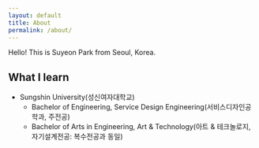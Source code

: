 ```yaml
---
layout: default
title: About
permalink: /about/
---
```


Hello! This is Suyeon Park from Seoul, Korea.  

## What I learn
+ Sungshin University(성신여자대학교)
  - Bachelor of Engineering, Service Design Engineering(서비스디자인공학과, 주전공)
  - Bachelor of Arts in Engineering, Art & Technology(아트 & 테크놀로지, 자기설계전공: 복수전공과 동일)
